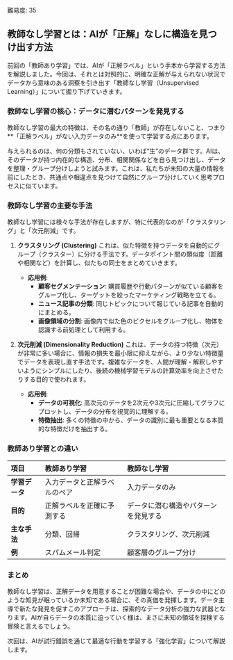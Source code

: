難易度: 35

## 教師なし学習とは：AIが「正解」なしに構造を見つけ出す方法

前回の「教師あり学習」では、AIが「正解ラベル」という手本から学習する方法を解説しました。今回は、それとは対照的に、明確な正解が与えられない状況でデータから意味のある洞察を引き出す「教師なし学習（Unsupervised Learning）」について掘り下げていきます。

### 教師なし学習の核心：データに潜むパターンを発見する

教師なし学習の最大の特徴は、その名の通り「教師」が存在しないこと、つまり**「正解ラベル」がない入力データのみ**を使って学習する点にあります。

与えられるのは、何の分類もされていない、いわば“生”のデータ群です。AIは、そのデータが持つ内在的な構造、分布、相関関係などを自ら見つけ出し、データを整理・グループ分けしようと試みます。これは、私たちが未知の大量の情報を前にしたとき、共通点や相違点を見つけて自然にグループ分けしていく思考プロセスに似ています。

### 教師なし学習の主要な手法

教師なし学習には様々な手法が存在しますが、特に代表的なのが「クラスタリング」と「次元削減」です。

1.  **クラスタリング (Clustering)**
    これは、似た特徴を持つデータを自動的にグループ（クラスター）に分ける手法です。データポイント間の類似度（距離や相関など）を計算し、似たもの同士をまとめていきます。

    -   **応用例**:
        -   **顧客セグメンテーション**: 購買履歴や行動パターンが似ている顧客をグループ化し、ターゲットを絞ったマーケティング戦略を立てる。
        -   **ニュース記事の分類**: 同じトピックについて報じている記事を自動的にまとめる。
        -   **画像領域の分割**: 画像内で似た色のピクセルをグループ化し、物体を認識する前処理として利用する。

2.  **次元削減 (Dimensionality Reduction)**
    これは、データの持つ特徴（次元）が非常に多い場合に、情報の損失を最小限に抑えながら、より少ない特徴量でデータを表現し直す手法です。複雑なデータを、人間が理解・解釈しやすいようにシンプルにしたり、後続の機械学習モデルの計算効率を向上させたりする目的で使われます。

    -   **応用例**:
        -   **データの可視化**: 高次元のデータを2次元や3次元に圧縮してグラフにプロットし、データの分布を視覚的に理解する。
        -   **特徴抽出**: 多くの特徴の中から、データの識別に最も重要となる本質的な特徴だけを抽出する。

### 教師あり学習との違い

| 項目 | 教師あり学習 | 教師なし学習 |
| :--- | :--- | :--- |
| **学習データ** | 入力データと正解ラベルのペア | 入力データのみ |
| **目的** | 正解ラベルを正確に予測する | データに潜む構造やパターンを発見する |
| **主な手法** | 分類、回帰 | クラスタリング、次元削減 |
| **例** | スパムメール判定 | 顧客層のグループ分け |

### まとめ

教師なし学習は、正解データを用意することが困難な場合や、データの中にどのような知見が眠っているか未知である場合に、その真価を発揮します。データ主導で新たな発見を促すこのアプローチは、探索的なデータ分析の強力な武器となります。AIが自らデータの本質に迫っていく様は、まさに未知の領域を探検する冒険と言えるでしょう。

次回は、AIが試行錯誤を通じて最適な行動を学習する「強化学習」について解説します。
